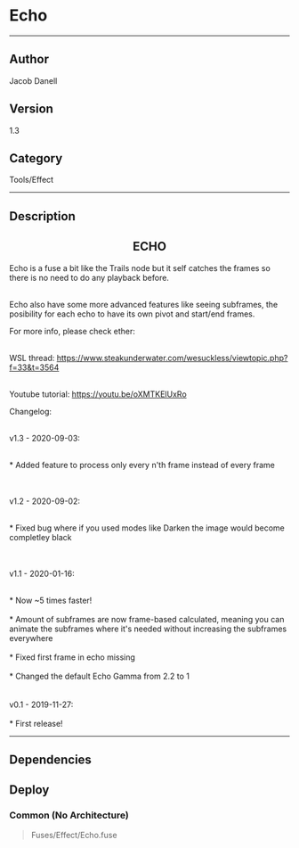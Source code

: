 # Echo
___

## Author
Jacob Danell

## Version
1.3

## Category
Tools/Effect

___

## Description
<center><h2>ECHO</h2></center>
<p>Echo is a fuse a bit like the Trails node but it self catches the frames so there is no need to do any playback before.</p>

<br>Echo also have some more advanced features like seeing subframes, the posibility for each echo to have its own pivot and start/end frames.</br>

<p>For more info, please check ether:</p>

<br>WSL thread: <a href="https://www.steakunderwater.com/wesuckless/viewtopic.php?f=33&t=3564">https://www.steakunderwater.com/wesuckless/viewtopic.php?f=33&t=3564</a></br>

<br>Youtube tutorial: <a href="https://youtu.be/oXMTKElUxRo">https://youtu.be/oXMTKElUxRo</a></br>

<p>Changelog:</p>
<br>v1.3 - 2020-09-03:</br>

<br>* Added feature to process only every n'th frame instead of every frame</br>
<br />

<br>v1.2 - 2020-09-02:</br>

<br>* Fixed bug where if you used modes like Darken the image would become completley black</br>
<br />

<br>v1.1 - 2020-01-16:</br>

<br>* Now ~5 times faster!</br>
<br>* Amount of subframes are now frame-based calculated, meaning you can animate the subframes where it's needed without increasing the subframes everywhere</br>
<br>* Fixed first frame in echo missing</br>
<br>* Changed the default Echo Gamma from 2.2 to 1</br>
<br />
<br>v0.1 - 2019-11-27:</br>
<br>* First release!</br>



___

## Dependencies

## Deploy

### Common (No Architecture)

> Fuses/Effect/Echo.fuse  
